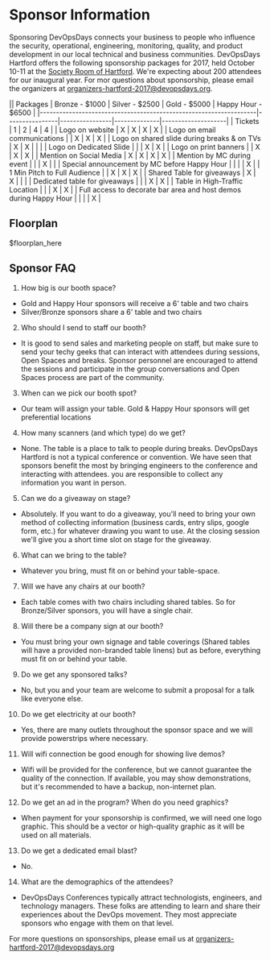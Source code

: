 # Sponsor Information

Sponsoring DevOpsDays connects your business to people who influence the security, operational, engineering, monitoring, quality, and product development in our local technical and business communities. DevOpsDays Hartford offers the following sponsorship packages for 2017, held October 10-11 at the [Society Room of Hartford](http://www.hartfordsocietyroom.com/). We're expecting about 200 attendees for our inaugural year. For mor questions about sponsorship, please email the organizers at [organizers-hartford-2017@devopsdays.org](mailto:organizers-hartford-2017@devopsdays.org).

|| Packages                                                          | Bronze - $1000 | Silver - $2500 | Gold - $5000 | Happy Hour - $6500 |
|-------------------------------------------------------------------|----------------|----------------|--------------|--------------------|
| Tickets                                                           |        1       |        2       |       4      |          4         |
| Logo on website                                                   |        X       |        X       |       X      |          X         |
| Logo on email communications                                      |                |        X       |       X      |          X         |
| Logo on shared slide during breaks & on TVs                       |        X       |        X       |              |                    |
| Logo on Dedicated Slide                                           |                |                |       X      |          X         |
| Logo on print banners                                             |                |        X       |       X      |          X         |
| Mention on Social Media                                           |        X       |        X       |       X      |          X         |
| Mention by MC during event                                        |                |                |       X      |                    |
| Special announcement by  MC before Happy Hour                     |                |                |              |          X         |
| 1 Min Pitch to Full Audience                                      |                |        X       |       X      |          X         |
| Shared Table for giveaways                                        |        X       |        X       |              |                    |
| Dedicated table for giveaways                                     |                |                |       X      |          X         |
| Table in High-Traffic Location                                    |                |                |       X      |          X         |
| Full access to decorate bar area and host demos during Happy Hour |                |                |              |          X         |

## Floorplan

$floorplan_here

## Sponsor FAQ

1. How big is our booth space?
  * Gold and Happy Hour sponsors will receive a 6' table and two chairs
  * Silver/Bronze sponsors share a 6' table and two chairs

2. Who should I send to staff our booth?
  * It is good to send sales and marketing people on staff, but make sure to send your techy geeks that can interact with attendees during sessions, Open Spaces and breaks. Sponsor personnel are encouraged to attend the sessions and participate in the group conversations and Open Spaces process are part of the community.

3. When can we pick our booth spot?
  * Our team will assign your table. Gold & Happy Hour sponsors will get preferential locations

4. How many scanners (and which type) do we get?
  * None. The table is a place to talk to people during breaks. DevOpsDays Hartford is not a typical conference or convention. We have seen that sponsors benefit the most by bringing engineers to the conference and interacting with attendees. you are responsible to collect any information you want in person.

5. Can we do a giveaway on stage?
  * Absolutely. If you want to do a giveaway, you'll need to bring your own method of collecting information (business cards, entry slips, google form, etc.) for whatever drawing you want to use. At the closing session we'll give you a short time slot on stage for the giveaway.

6. What can we bring to the table?
  * Whatever you bring, must fit on or behind your table-space.

7. Will we have any chairs at our booth?
  * Each table comes with two chairs including shared tables. So for Bronze/Silver sponsors, you will have a single chair.

8. Will there be a company sign at our booth?
  * You must bring your own signage and table coverings (Shared tables will have a provided non-branded table linens) but as before, everything must fit on or behind your table.

9. Do we get any sponsored talks?
  * No, but you and your team are welcome to submit a proposal for a talk like everyone else.

10. Do we get electricity at our booth?
  * Yes, there are many outlets throughout the sponsor space and we will provide powerstrips where necessary.

11. Will wifi connection be good enough for showing live demos?
  * Wifi will be provided for the conference, but we cannot guarantee the quality of the connection. If available, you may show demonstrations, but it's recommended to have a backup, non-internet plan.

12. Do we get an ad in the program? When do you need graphics?
  * When payment for your sponsorship is confirmed, we will need one logo graphic. This should be a vector or high-quality graphic as it will be used on all materials.

13. Do we get a dedicated email blast?
  * No.

14. What are the demographics of the attendees?
  * DevOpsDays Conferences typically attract technologists, engineers, and technology managers. These folks are attending to learn and share their experiences about the DevOps movement. They most appreciate sponsors who engage with them on that level.

For more questions on sponsorships, please email us at [organizers-hartford-2017@devopsdays.org](mailto:organizers-hartford-2017@devopsdays.org)
